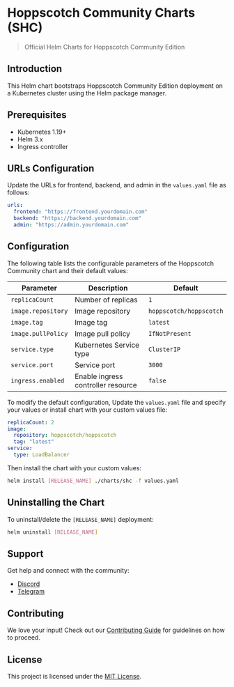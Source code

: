 # Hoppscotch Community Charts (SHC)

> Official Helm Charts for Hoppscotch Community Edition

## Introduction

This Helm chart bootstraps Hoppscotch Community Edition deployment on a Kubernetes cluster using the Helm package manager.

## Prerequisites

- Kubernetes 1.19+
- Helm 3.x
- Ingress controller

## URLs Configuration

Update the URLs for frontend, backend, and admin in the `values.yaml` file as follows:

```yaml
urls:
  frontend: "https://frontend.yourdomain.com"
  backend: "https://backend.yourdomain.com"
  admin: "https://admin.yourdomain.com"
```

## Configuration

The following table lists the configurable parameters of the Hoppscotch Community chart and their default values:

| Parameter | Description | Default |
|-----------|-------------|---------|
| `replicaCount` | Number of replicas | `1` |
| `image.repository` | Image repository | `hoppscotch/hoppscotch` |
| `image.tag` | Image tag | `latest` |
| `image.pullPolicy` | Image pull policy | `IfNotPresent` |
| `service.type` | Kubernetes Service type | `ClusterIP` |
| `service.port` | Service port | `3000` |
| `ingress.enabled` | Enable ingress controller resource | `false` |

To modify the default configuration, Update the `values.yaml` file and specify your values or install chart with your custom values file:

```yaml
replicaCount: 2
image:
  repository: hoppscotch/hoppscotch
  tag: "latest"
service:
  type: LoadBalancer
```

Then install the chart with your custom values:

```bash
helm install [RELEASE_NAME] ./charts/shc -f values.yaml
```

## Uninstalling the Chart

To uninstall/delete the `[RELEASE_NAME]` deployment:

```bash
helm uninstall [RELEASE_NAME]
```

## Support

Get help and connect with the community:

- [Discord](https://hoppscotch.io/discord)
- [Telegram](https://hoppscotch.io/telegram)

## Contributing

We love your input! Check out our [Contributing Guide](CONTRIBUTING.md) for guidelines on how to proceed.

## License

This project is licensed under the [MIT License](LICENSE).